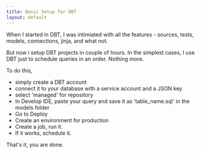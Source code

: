 ```yaml
---
title: Basic Setup for DBT
layout: default
---
```


When I started in DBT, I was intimiated with all the features - sources, tests, models, connections, jinja, and what not.

But now i setup DBT projects in couple of hours. In the simplest cases, I use DBT just to schedule queries in an order. Nothing more.

To do this, 
- simply create a DBT account
- connect it to your database with a service account and a JSON key
- select 'managed' for repository
- In Develop IDE, paste your query and save it as 'table_name.sql' in the models folder
- Go to Deploy
- Create an environment for production
- Create a job, run it.
- If it works, schedule it.

That's it, you are done.
